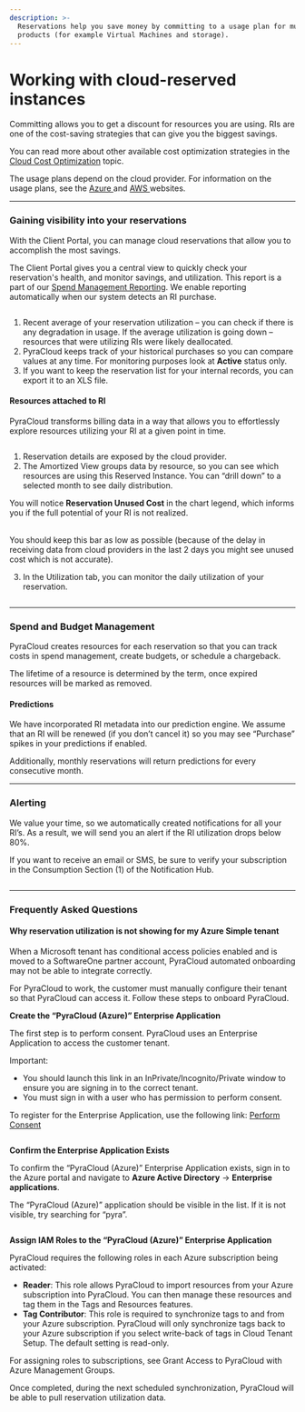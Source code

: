 ```yaml
---
description: >-
  Reservations help you save money by committing to a usage plan for multiple
  products (for example Virtual Machines and storage).
---
```


# Working with cloud-reserved instances

Committing allows you to get a discount for resources you are using. RIs are one of the cost-saving strategies that can give you the biggest savings.

You can read more about other available cost optimization strategies in the [Cloud Cost Optimization](../../services/about-services/cloud-cost-optimization.md) topic.&#x20;

The usage plans depend on the cloud provider. For information on the usage plans, see the [Azure ](https://azure.microsoft.com/en-us/pricing/reserved-vm-instances/)and [AWS ](https://docs.aws.amazon.com/AWSEC2/latest/UserGuide/ec2-capacity-reservations.html)websites.

***

### Gaining visibility into your reservations <a href="#gain-visibility-into-your-reservations" id="gain-visibility-into-your-reservations"></a>

With the Client Portal, you can manage cloud reservations that allow you to accomplish the most savings.

The Client Portal gives you a central view to quickly check your reservation's health, and monitor savings, and utilization. This report is a part of our [Spend Management Reporting](../../spend-management/cloud-spend-management/spend-reports/). We enable reporting automatically when our system detects an RI purchase.

<figure><img src="../../.gitbook/assets/image (141).png" alt=""><figcaption></figcaption></figure>

1. Recent average of your reservation utilization – you can check if there is any degradation in usage. If the average utilization is going down – resources that were utilizing RIs were likely deallocated.
2. PyraCloud keeps track of your historical purchases so you can compare values at any time. For monitoring purposes look at **Active** status only.
3. If you want to keep the reservation list for your internal records, you can export it to an XLS file.

#### Resources attached to RI <a href="#resources-attached-to-ri" id="resources-attached-to-ri"></a>

PyraCloud transforms billing data in a way that allows you to effortlessly explore resources utilizing your RI at a given point in time.

<figure><img src="../../.gitbook/assets/image (142).png" alt=""><figcaption></figcaption></figure>

1. Reservation details are exposed by the cloud provider.
2. The Amortized View groups data by resource, so you can see which resources are using this Reserved Instance. You can “drill down” to a selected month to see daily distribution.

You will notice **Reservation Unused Cost** in the chart legend, which informs you if the full potential of your RI is not realized.

\
You should keep this bar as low as possible (because of the delay in receiving data from cloud providers in the last 2 days you might see unused cost which is not accurate).

3. In the Utilization tab, you can monitor the daily utilization of your reservation.

<figure><img src="../../.gitbook/assets/image (143).png" alt=""><figcaption></figcaption></figure>

***

### Spend and Budget Management <a href="#spend-and-budget-management" id="spend-and-budget-management"></a>

PyraCloud creates resources for each reservation so that you can track costs in spend management, create budgets, or schedule a chargeback.

The lifetime of a resource is determined by the term, once expired resources will be marked as removed.

#### Predictions <a href="#predictions" id="predictions"></a>

We have incorporated RI metadata into our prediction engine. We assume that an RI will be renewed (if you don’t cancel it) so you may see “Purchase” spikes in your predictions if enabled.

Additionally, monthly reservations will return predictions for every consecutive month.

***

### Alerting <a href="#alerting" id="alerting"></a>

We value your time, so we automatically created notifications for all your RI’s. As a result, we will send you an alert if the RI utilization drops below 80%.

If you want to receive an email or SMS, be sure to verify your subscription in the Consumption Section (1) of the Notification Hub.

<figure><img src="../../.gitbook/assets/image (146).png" alt=""><figcaption></figcaption></figure>



***

### Frequently Asked Questions <a href="#frequently-asked-questions" id="frequently-asked-questions"></a>

#### Why reservation utilization is not showing for my Azure Simple tenant <a href="#why-reservation-utilization-is-not-showing-for-my-azure-simple-tenant" id="why-reservation-utilization-is-not-showing-for-my-azure-simple-tenant"></a>

When a Microsoft tenant has conditional access policies enabled and is moved to a SoftwareOne partner account, PyraCloud automated onboarding may not be able to integrate correctly.

For PyraCloud to work, the customer must manually configure their tenant so that PyraCloud can access it. Follow these steps to onboard PyraCloud.

**Create the “PyraCloud (Azure)” Enterprise Application**

The first step is to perform consent. PyraCloud uses an Enterprise Application to access the customer tenant.

Important:

* You should launch this link in an InPrivate/Incognito/Private window to ensure you are signing in to the correct tenant.
* You must sign in with a user who has permission to perform consent.

To register for the Enterprise Application, use the following link: [Perform Consent](https://login.microsoftonline.com/common/oauth2/authorize?response\_type=code\&client\_id=2a4807a4-d9e4-457d-b32f-a455e0d3662a\&prompt=consent\&redirect\_uri=https://www.softwareone.com/)

<figure><img src="../../.gitbook/assets/image (147).png" alt=""><figcaption></figcaption></figure>

**Confirm the Enterprise Application Exists**

To confirm the “PyraCloud (Azure)” Enterprise Application exists, sign in to the Azure portal and navigate to **Azure Active Directory** -> **Enterprise applications**.

The “PyraCloud (Azure)” application should be visible in the list. If it is not visible, try searching for “pyra”.

<figure><img src="../../.gitbook/assets/image (148).png" alt=""><figcaption></figcaption></figure>

**Assign IAM Roles to the “PyraCloud (Azure)” Enterprise Application**

PyraCloud requires the following roles in each Azure subscription being activated:

* **Reader**: This role allows PyraCloud to import resources from your Azure subscription into PyraCloud. You can then manage these resources and tag them in the Tags and Resources features.
* **Tag Contributor**: This role is required to synchronize tags to and from your Azure subscription. PyraCloud will only synchronize tags back to your Azure subscription if you select write-back of tags in Cloud Tenant Setup. The default setting is read-only.

For assigning roles to subscriptions, see Grant Access to PyraCloud with Azure Management Groups.

Once completed, during the next scheduled synchronization, PyraCloud will be able to pull reservation utilization data.
